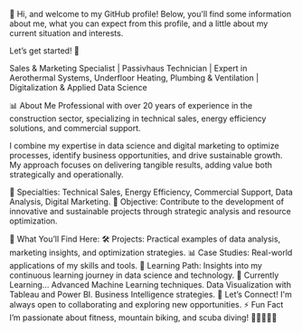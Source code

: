 👋 Hi, and welcome to my GitHub profile!
Below, you'll find some information about me, what you can expect from this profile, and a little about my current situation and interests.

Let’s get started! 🚀

Sales & Marketing Specialist | Passivhaus Technician | Expert in Aerothermal Systems, Underfloor Heating, Plumbing & Ventilation | Digitalization & Applied Data Science

📊 About Me
Professional with over 20 years of experience in the construction sector, specializing in technical sales, energy efficiency solutions, and commercial support.

I combine my expertise in data science and digital marketing to optimize processes, identify business opportunities, and drive sustainable growth. My approach focuses on delivering tangible results, adding value both strategically and operationally.

🔹 Specialties: Technical Sales, Energy Efficiency, Commercial Support, Data Analysis, Digital Marketing.
🔹 Objective: Contribute to the development of innovative and sustainable projects through strategic analysis and resource optimization.

💼 What You’ll Find Here:
🛠️ Projects: Practical examples of data analysis, marketing insights, and optimization strategies.
📊 Case Studies: Real-world applications of my skills and tools.
🚀 Learning Path: Insights into my continuous learning journey in data science and technology.
🌱 Currently Learning...
Advanced Machine Learning techniques.
Data Visualization with Tableau and Power BI.
Business Intelligence strategies.
🤝 Let’s Connect!
I'm always open to collaborating and exploring new opportunities.
⚡ Fun Fact
I’m passionate about fitness, mountain biking, and scuba diving! 🚴‍♂️🏋️‍♂️🤿
